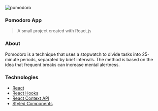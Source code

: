 ![pomodoro](https://user-images.githubusercontent.com/47799418/131222043-2c15a2f2-980b-4d7b-9fc8-32a81452da25.jpg)
### Pomodoro App

> A small project created with React.js

### About

  Pomodoro is a technique that uses a stopwatch to divide tasks into 25-minute periods, separated by brief intervals. The method is based on the idea that frequent breaks can increase mental alertness.
  
### Technologies

- [React](https://reactjs.org/)
- [React Hooks](https://reactjs.org/docs/hooks-intro.html)
- [React Context API](https://reactjs.org/docs/context.html)
- [Styled Components](https://styled-components.com/)

